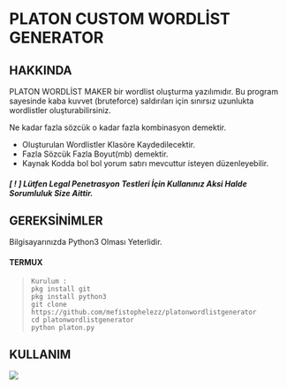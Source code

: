 # PLATON CUSTOM WORDLİST GENERATOR


## HAKKINDA

PLATON WORDLİST MAKER bir wordlist oluşturma yazılımıdır.
Bu program sayesinde kaba kuvvet (bruteforce) saldırıları
için sınırsız uzunlukta wordlistler oluşturabilirsiniz.

Ne kadar fazla sözcük o kadar fazla kombinasyon demektir.

- Oluşturulan Wordlistler Klasöre Kaydedilecektir.
- Fazla Sözcük Fazla Boyut(mb) demektir.
- Kaynak Kodda bol bol yorum satırı mevcuttur isteyen düzenleyebilir.

#####  [ ! ] Lütfen Legal Penetrasyon Testleri İçin Kullanınız Aksi Halde Sorumluluk Size Aittir.

## GEREKSİNİMLER
Bilgisayarınızda Python3 Olması Yeterlidir.

#### TERMUX
> ```
> Kurulum : 
> pkg install git
> pkg install python3
> git clone https://github.com/mefistophelezz/platonwordlistgenerator
> cd platonwordlistgenerator
> python platon.py
> ```

## KULLANIM
![](https://s7.gifyu.com/images/platon.md.gif)
